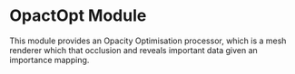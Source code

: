 # OpactOpt Module

This module provides an Opacity Optimisation processor, which is a mesh renderer which that occlusion and reveals important data given an importance mapping. 
